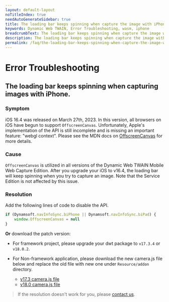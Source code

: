 ```yaml
---
layout: default-layout
noTitleIndex: true
needAutoGenerateSidebar: true
title: The loading bar keeps spinning when capture the image with iPhone.
keywords: Dynamic Web TWAIN, Error Troubleshooting, wasm, iphone
breadcrumbText: The loading bar keeps spinning when capture the image with iPhone.
description: The loading bar keeps spinning when capture the image with iPhone.
permalink: /faq/the-loading-bar-keeps-spinning-when-capture-the-image-with-iphone.html
---
```


# Error Troubleshooting

## The loading bar keeps spinning when capturing images with iPhone.

### Symptom

iOS 16.4 was released on March 27th, 2023. In this version, all browsers on iOS have begun to support `OffscreenCanvas`. Unfortunately, Apple's implementation of the API is still incomplete and is missing an important feature: "webgl context". Please see the MDN docs on [OffscreenCanvas](https://developer.mozilla.org/en-US/docs/Web/API/OffscreenCanvas) for more details.

### Cause

`OffscreenCanvas` is utilized in all versions of the Dynamic Web TWAIN Mobile Web Capture Edition. After you upgrade your iOS to v16.4, the loading bar will keep spinning when you try to capture an image. Note that the Service Edition is not affected by this issue.

### Resolution

Add the following lines of code to disable the API.

```javascript
if (Dynamsoft.navInfoSync.biPhone || Dynamsoft.navInfoSync.biPad) {
    window.OffscreenCanvas = null
}
```

**Or** download the patch version:

- For framework project, please upgrade your dwt package to `v17.3.4` or `v18.0.2`.

- For Non-framework application, please download the new camera.js file below and replace the old file with new one under `Resource/addon` directory.
    - [v17.3 camera.js file](https://tst.dynamsoft.com/public/DWT_FIX/v17.3/OffscreenCanvas/dynamsoft.webtwain.addon.camera.js)
    - [v18.0 camera.js file](https://tst.dynamsoft.com/public/DWT_FIX/v18.0/OffscreenCanvas/dynamsoft.webtwain.addon.camera.js)

> If the resolution doesn't work for you, please [contact us](https://www.dynamsoft.com/company/contact/).